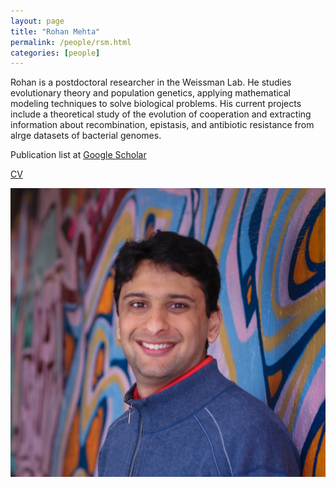 ```yaml
---
layout: page
title: "Rohan Mehta"
permalink: /people/rsm.html
categories: [people]
---
```


Rohan is a postdoctoral researcher in the Weissman Lab. He studies evolutionary theory and population genetics, applying mathematical modeling techniques to solve biological problems. His current projects include a theoretical study of the evolution of cooperation and extracting information about recombination, epistasis, and antibiotic resistance from alrge datasets of bacterial genomes.

Publication list at [Google Scholar](https://scholar.google.com/citations?user=xYbHaRoAAAAJ&hl=en)

[CV](/people/cv_rsm.pdf)

![Photo of Rohan Mehta](/images/photo_rsm.jpg)